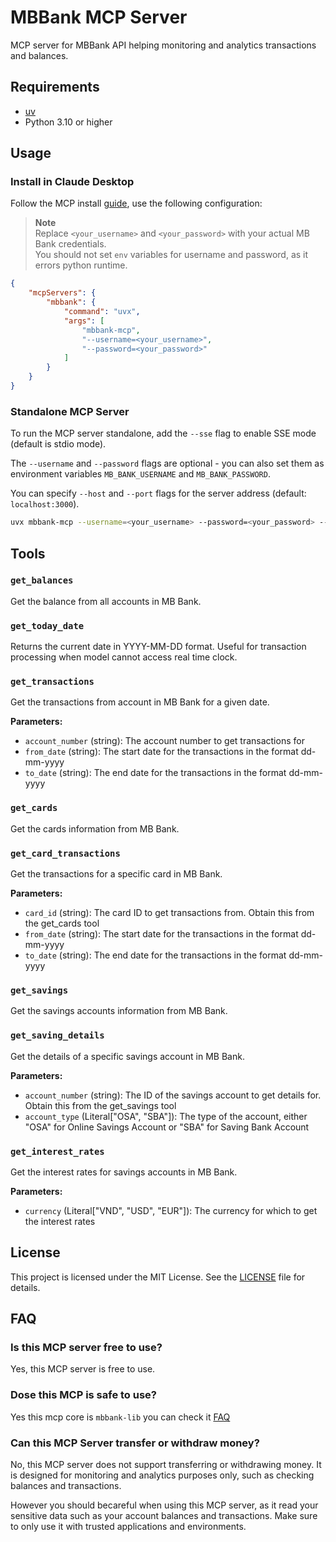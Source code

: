 # MBBank MCP Server

MCP server for MBBank API helping monitoring and analytics transactions and balances.

## Requirements
- [uv](https://docs.astral.sh/uv/getting-started/installation/)
- Python 3.10 or higher

## Usage

### Install in Claude Desktop

Follow the MCP install [guide](https://modelcontextprotocol.io/quickstart/user), use the following configuration:

> **Note**  
> Replace `<your_username>` and `<your_password>` with your actual MB Bank credentials.  
> You should not set `env` variables for username and password, as it errors python runtime.

```json
{
    "mcpServers": {
        "mbbank": {
            "command": "uvx",
            "args": [
                "mbbank-mcp",
                "--username=<your_username>",
                "--password=<your_password>"
            ]
        }
    }
}
```

### Standalone MCP Server

To run the MCP server standalone, add the `--sse` flag to enable SSE mode (default is stdio mode).

The `--username` and `--password` flags are optional - you can also set them as environment variables `MB_BANK_USERNAME` and `MB_BANK_PASSWORD`.

You can specify `--host` and `--port` flags for the server address (default: `localhost:3000`).

```bash
uvx mbbank-mcp --username=<your_username> --password=<your_password> --host=localhost --port=3000 --sse 
```

## Tools

### `get_balances`

Get the balance from all accounts in MB Bank.

### `get_today_date`

Returns the current date in YYYY-MM-DD format. Useful for transaction processing when model cannot access real time clock.

### `get_transactions`

Get the transactions from account in MB Bank for a given date.

**Parameters:**
- `account_number` (string): The account number to get transactions for
- `from_date` (string): The start date for the transactions in the format dd-mm-yyyy
- `to_date` (string): The end date for the transactions in the format dd-mm-yyyy

### `get_cards`

Get the cards information from MB Bank.

### `get_card_transactions`

Get the transactions for a specific card in MB Bank.

**Parameters:**
- `card_id` (string): The card ID to get transactions from. Obtain this from the get_cards tool
- `from_date` (string): The start date for the transactions in the format dd-mm-yyyy
- `to_date` (string): The end date for the transactions in the format dd-mm-yyyy

### `get_savings`

Get the savings accounts information from MB Bank.

### `get_saving_details`

Get the details of a specific savings account in MB Bank.

**Parameters:**
- `account_number` (string): The ID of the savings account to get details for. Obtain this from the get_savings tool
- `account_type` (Literal["OSA", "SBA"]): The type of the account, either "OSA" for Online Savings Account or "SBA" for Saving Bank Account

### `get_interest_rates`

Get the interest rates for savings accounts in MB Bank.

**Parameters:**
- `currency` (Literal["VND", "USD", "EUR"]): The currency for which to get the interest rates

## License
This project is licensed under the MIT License. See the [LICENSE](LICENSE) file for details.

## FAQ

### Is this MCP server free to use?
Yes, this MCP server is free to use.

### Dose this MCP is safe to use?
Yes this mcp core is `mbbank-lib` you can check it [FAQ](https://mbbank.readthedocs.io/en/stable/#faq)

### Can this MCP Server transfer or withdraw money?
No, this MCP server does not support transferring or withdrawing money. It is designed for monitoring and analytics purposes only, such as checking balances and transactions.

However you should becareful when using this MCP server, as it read your sensitive data such as your account balances and transactions. Make sure to only use it with trusted applications and environments.


